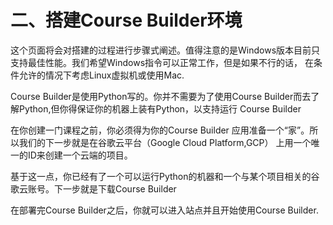 # 二、搭建Course Builder环境

这个页面将会对搭建的过程进行步骤式阐述。值得注意的是Windows版本目前只支持最佳性能。我们希望Windows指令可以正常工作，但是如果不行的话，
在条件允许的情况下考虑Linux虚拟机或使用Mac.

Course Builder是使用Python写的。你并不需要为了使用Course Builder而去了解Python,但你得保证你的机器上装有Python，以支持运行
Course Builder

在你创建一门课程之前，你必须得为你的Course Builder 应用准备一个“家”。所以我们的下一步就是在谷歌云平台（Google Cloud Platform,GCP）
上用一个唯一的ID来创建一个云端的项目。

基于这一点，你已经有了一个可以运行Python的机器和一个与某个项目相关的谷歌云账号。下一步就是下载Course Builder

在部署完Course Builder之后，你就可以进入站点并且开始使用Course Builder.
